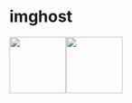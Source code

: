 # imghost
<img src="https://user-images.githubusercontent.com/50590296/67758883-76a4a800-fa79-11e9-9e1b-505a57d53b49.png" width="100"><img src="https://user-images.githubusercontent.com/50590296/67759112-da2ed580-fa79-11e9-8318-f81de11a2ec1.png" width="100">
